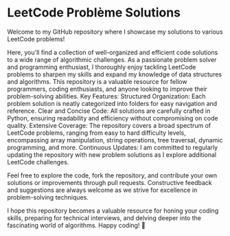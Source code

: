 # LeetCode Problème Solutions
Welcome to my GitHub repository where I showcase my solutions to various LeetCode problems! 

Here, you'll find a collection of well-organized and efficient code solutions to a wide range of algorithmic challenges. As a passionate problem solver and programming enthusiast, I thoroughly enjoy tackling LeetCode problems to sharpen my skills and expand my knowledge of data structures and algorithms. This repository is a valuable resource for fellow programmers, coding enthusiasts, and anyone looking to improve their problem-solving abilities.
Key Features:
Structured Organization: Each problem solution is neatly categorized into folders for easy navigation and reference.
Clear and Concise Code: All solutions are carefully crafted in Python, ensuring readability and efficiency without compromising on code quality.
Extensive Coverage: The repository covers a broad spectrum of LeetCode problems, ranging from easy to hard difficulty levels, encompassing array manipulation, string operations, tree traversal, dynamic programming, and more.
Continuous Updates: I am committed to regularly updating the repository with new problem solutions as I explore additional LeetCode challenges.

Feel free to explore the code, fork the repository, and contribute your own solutions or improvements through pull requests. Constructive feedback and suggestions are always welcome as we strive for excellence in problem-solving techniques.

I hope this repository becomes a valuable resource for honing your coding skills, preparing for technical interviews, and delving deeper into the fascinating world of algorithms. Happy coding! 🚀
